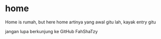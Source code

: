 # home
Home is rumah, but here home artinya yang awal gitu lah, kayak entry gitu

jangan lupa berkunjung ke GitHub FahShaTzy